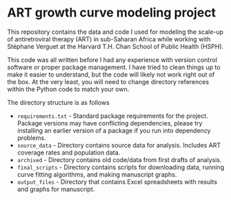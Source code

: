 # ART growth curve modeling project

This repository contains the data and code I used for modeling the scale-up of antiretroviral therapy
(ART) in sub-Saharan Africa while working with Stéphane Verguet at the Harvard T.H. Chan School of 
Public Health (HSPH).

This code was all written before I had any experience with version control software or proper package
management. I have tried to clean things up to make it easier to understand, but the code will likely
not work right out of the box. At the very least, you will need to change directory references within
the Python code to match your own.

The directory structure is as follows
* `requirements.txt` - Standard package requirements for the project. Package versions may have
conflicting dependencies, please try installing an earlier version of a package if you run into
dependency problems.
* `source_data` - Directory contains source data for analysis. Includes ART coverage rates and population data.
* `archived` - Directory contains old code/data from first drafts of analysis.
* `final_scripts` - Directory contains scripts for downloading data, running curve fitting algorithms, and 
making manuscript graphs.
* `output_files` - Directory that contains Excel spreadsheets with results and graphs for manuscript.